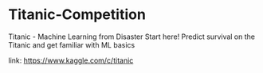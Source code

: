 # Titanic-Competition
Titanic - Machine Learning from Disaster Start here! Predict survival on the Titanic and get familiar with ML basics

link: https://www.kaggle.com/c/titanic
